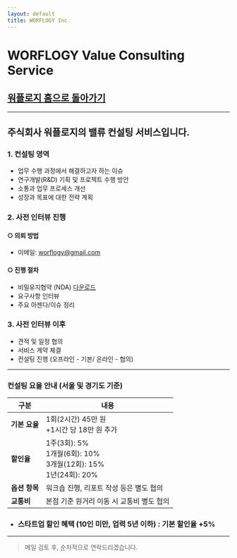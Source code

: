 ```yaml
---
layout: default
title: WORFLOGY Inc.
---
```


# WORFLOGY Value Consulting Service

## [워플로지 홈으로 돌아가기](https://worflogy.com)

---

## 주식회사 워플로지의 밸류 컨설팅 서비스입니다.

### 1. 컨설팅 영역

- 업무 수행 과정에서 해결하고자 하는 이슈
- 연구개발(R&D) 기획 및 프로젝트 수행 방안
- 소통과 업무 프로세스 개선
- 성장과 목표에 대한 전략 계획

### 2. 사전 인터뷰 진행

#### ○ 의뢰 방법
- 이메일: [worflogy@gmail.com](mailto:worflogy@gmail.com)

#### ○ 진행 절차
- 비밀유지협약 (NDA) [다운로드](https://drive.google.com/file/d/1IpbFzdH17zTREo131JuWjV53xkd5bCHs/view?usp=sharing)
- 요구사항 인터뷰
- 주요 아젠다/이슈 정리

### 3. 사전 인터뷰 이후

- 견적 및 일정 협의
- 서비스 계약 체결
- 컨설팅 진행 (오프라인 - 기본/ 온라인 - 협의)

---

### 컨설팅 요율 안내 (서울 및 경기도 기준)

| **구분**          | **내용**                                   |
|---------------|------------------------------------------|
| **기본 요율** | 1회(2시간) 45만 원<br>+1시간 당 18만 원 추가 |
| **할인율** | 1주(3회): 5%<br>1개월(6회): 10%<br>3개월(12회): 15%<br>1년(24회): 20% |
| **옵션 항목** | 워크숍 진행, 리포트 작성 등은 별도 협의     |
| **교통비** | 본점 기준 원거리 이동 시 교통비 별도 협의   |

- ### 스타트업 할인 혜택 (10인 미만, 업력 5년 이하) : 기본 할인율 +5%

---

> 메일 검토 후, 순차적으로 연락드리겠습니다.
